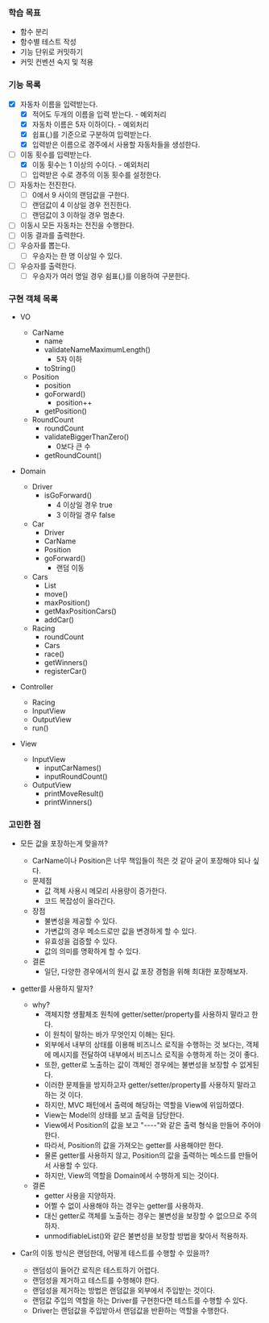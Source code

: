 ### 학습 목표
* 함수 분리
* 함수별 테스트 작성
* 기능 단위로 커밋하기
* 커밋 컨벤션 숙지 및 적용

### 기능 목록

- [x] 자동차 이름을 입력받는다.
  - [x] 적어도 두개의 이름을 입력 받는다. - 예외처리 
  - [x] 자동차 이름은 5자 이하이다. - 예외처리
  - [x] 쉽표(,)를 기준으로 구분하여 입력받는다.
  - [x] 입력받은 이름으로 경주에서 사용할 자동차들을 생성한다.
-[ ] 이동 횟수를 입력받는다.
  -[x] 이동 횟수는 1 이상의 수이다. - 예외처리
  -[ ] 입력받은 수로 경주의 이동 횟수를 설정한다. 
-[ ] 자동차는 전진한다.
  -[ ] 0에서 9 사이의 랜덤값을 구한다.
  -[ ] 랜덤값이 4 이상일 경우 전진한다.
  -[ ] 랜덤값이 3 이하일 경우 멈춘다.
-[ ] 이동시 모든 자동차는 전진을 수행한다.
-[ ] 이동 결과를 출력한다.
-[ ] 우승자를 뽑는다.
  -[ ] 우승자는 한 명 이상일 수 있다.
-[ ] 우승자를 출력한다.
  -[ ] 우승자가 여러 명일 경우 쉼표(,)를 이용하여 구분한다.

### 구현 객체 목록

* VO
  * CarName
    * name
    * validateNameMaximumLength()
      * 5자 이하
    * toString()
  * Position
    * position
    * goForward()
      * position++
    * getPosition()
  * RoundCount
    * roundCount
    * validateBiggerThanZero()
      * 0보다 큰 수 
    * getRoundCount()

* Domain
  * Driver
    * isGoForward()
      * 4 이상일 경우 true
      * 3 이하일 경우 false
  * Car
    * Driver
    * CarName
    * Position
    * goForward()
      * 랜덤 이동
  * Cars
    * List<Car>
    * move()
    * maxPosition()
    * getMaxPositionCars()
    * addCar()
  * Racing
    * roundCount
    * Cars
    * race() 
    * getWinners()
    * registerCar()

* Controller
  * Racing
  * InputView
  * OutputView
  * run()

* View
  * InputView
    * inputCarNames()
    * inputRoundCount()
  * OutputView
    * printMoveResult()
    * printWinners()

### 고민한 점
* 모든 값을 포장하는게 맞을까?
  * CarName이나 Position은 너무 책임들이 적은 것 같아 굳이 포장해야 되나 싶다.
  * 문제점
    * 값 객체 사용시 메모리 사용량이 증가한다.
    * 코드 복잡성이 올라간다.
  * 장점
    * 불변성을 제공할 수 있다.
    * 가변값의 경우 메소드로만 값을 변경하게 할 수 있다.
    * 유효성을 검증할 수 있다.
    * 값의 의미를 명확하게 할 수 있다.
  * 결론
    * 일단, 다양한 경우에서의 원시 값 포장 경험을 위해 최대한 포장해보자.
    
* getter를 사용하지 말자?
  * why?
    * 객체지향 생활체조 원칙에 getter/setter/property를 사용하지 말라고 한다.
    * 이 원칙이 말하는 바가 무엇인지 이해는 된다.
    * 외부에서 내부의 상태를 이용해 비즈니스 로직을 수행하는 것 보다는, 객체에 메시지를 전달하여 내부에서 비즈니스 로직을 수행하게 하는 것이 좋다.
    * 또한, getter로 노출하는 값이 객체인 경우에는 불변성을 보장할 수 없게된다.
    * 이러한 문제들을 방지하고자 getter/setter/property를 사용하지 말라고 하는 것 이다. 
    * 하지만, MVC 패턴에서 출력에 해당하는 역할을 View에 위임하였다.
    * View는 Model의 상태를 보고 출력을 담당한다.
    * View에서 Position의 값을 보고 "----"와 같은 출력 형식을 만들어 주어야한다.
    * 따라서, Position의 값을 가져오는 getter를 사용해야만 한다.
    * 물론 getter를 사용하지 않고, Position의 값을 출력하는 메소드를 만들어서 사용할 수 있다.
    * 하지만, View의 역할을 Domain에서 수행하게 되는 것이다.
  * 결론
    * getter 사용을 지양하자.
    * 어쩔 수 없이 사용해야 하는 경우는 getter를 사용하자.
    * 대신 getter로 객체를 노출하는 경우는 불변성을 보장할 수 없으므로 주의하자.
    * unmodifiableList()와 같은 불변성을 보장할 방법을 찾아서 적용하자.

* Car의 이동 방식은 랜덤한데, 어떻게 테스트를 수행할 수 있을까?
  * 랜덤성이 들어간 로직은 테스트하기 어렵다.
  * 랜덤성을 제거하고 테스트를 수행해야 한다.
  * 랜덤성을 제거하는 방법은 랜덤값을 외부에서 주입받는 것이다.
  * 랜덤값 주입의 역할을 하는 Driver를 구현한다면 테스트를 수행할 수 있다.
  * Driver는 랜덤값을 주입받아서 랜덤값을 반환하는 역할을 수행한다.
 